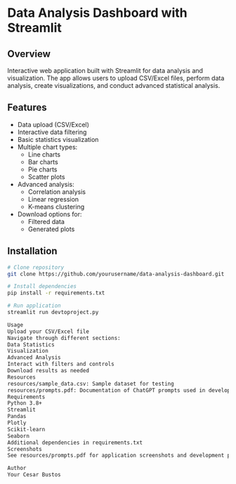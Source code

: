 # Data Analysis Dashboard with Streamlit

## Overview
Interactive web application built with Streamlit for data analysis and visualization. The app allows users to upload CSV/Excel files, perform data analysis, create visualizations, and conduct advanced statistical analysis.

## Features
- Data upload (CSV/Excel)
- Interactive data filtering
- Basic statistics visualization
- Multiple chart types:
  - Line charts
  - Bar charts
  - Pie charts
  - Scatter plots
- Advanced analysis:
  - Correlation analysis
  - Linear regression
  - K-means clustering
- Download options for:
  - Filtered data
  - Generated plots

## Installation

```bash
# Clone repository
git clone https://github.com/yourusername/data-analysis-dashboard.git

# Install dependencies
pip install -r requirements.txt

# Run application
streamlit run devtoproject.py

Usage
Upload your CSV/Excel file
Navigate through different sections:
Data Statistics
Visualization
Advanced Analysis
Interact with filters and controls
Download results as needed
Resources
resources/sample_data.csv: Sample dataset for testing
resources/prompts.pdf: Documentation of ChatGPT prompts used in development
Requirements
Python 3.8+
Streamlit
Pandas
Plotly
Scikit-learn
Seaborn
Additional dependencies in requirements.txt
Screenshots
See resources/prompts.pdf for application screenshots and development process.

Author
Your Cesar Bustos